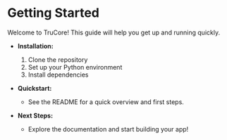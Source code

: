 # Getting Started

Welcome to TruCore! This guide will help you get up and running quickly.

- **Installation:**
  1. Clone the repository
  2. Set up your Python environment
  3. Install dependencies

- **Quickstart:**
  - See the README for a quick overview and first steps.

- **Next Steps:**
  - Explore the documentation and start building your app!
